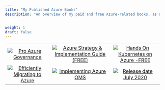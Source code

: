 ```yaml
---
title: "My Published Azure Books"
description: "An overview of my paid and free Azure-related books, as author or technical reviewer"


weight: 1
draft: false
---
```


|       |       |      |
|:---:	|:---:	|:---:	|
|[![Pro Azure Governance](../images/Pro_Azure_Governance_cover.png)](https://www.apress.com/gp/book/9781484249093)|[![Azure Strategy & Implementation Guide (FREE)](../images/Cover_Azure_Strategy_and_Implementation_Guide.png)](https://azure.microsoft.com/en-us/resources/azure-strategy-and-implementation-guide-third-edition/)|[![Hands On Kubernetes on Azure -FREE](../images/whitepaper-get-started-with-aks.png)](https://azure.microsoft.com/en-us/resources/get-started-with-kubernetes-on-azure/)
|[![Efficiently Migrating to Azure](../images/Efficiently_migrating_cover_small.png)](https://leanpub.com/efficientlymigratingworkloadstoazure/)|[![Implementing Azure OMS](../images/Azure_OMS_cover.png)](https://www.apress.com/gp/book/9781484218259)|[![Release date July 2020](../images/work_in_progress.jpeg)]()

